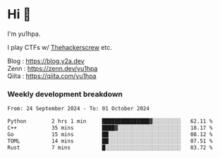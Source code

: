 # Hi 👋

I'm yu1hpa.

I play CTFs w/ [Thehackerscrew](https://www.thehackerscrew.team/) etc.

Blog : https://blog.y2a.dev  
Zenn : https://zenn.dev/yu1hpa  
Qiita : https://qiita.com/yu1hpa  

### Weekly development breakdown

<!--START_SECTION:waka-->

```txt
From: 24 September 2024 - To: 01 October 2024

Python        2 hrs 1 min     ███████████████▓░░░░░░░░░   62.11 %
C++           35 mins         ████▓░░░░░░░░░░░░░░░░░░░░   18.17 %
Go            15 mins         ██░░░░░░░░░░░░░░░░░░░░░░░   08.12 %
TOML          14 mins         ██░░░░░░░░░░░░░░░░░░░░░░░   07.51 %
Rust          7 mins          █░░░░░░░░░░░░░░░░░░░░░░░░   03.72 %
```

<!--END_SECTION:waka-->

